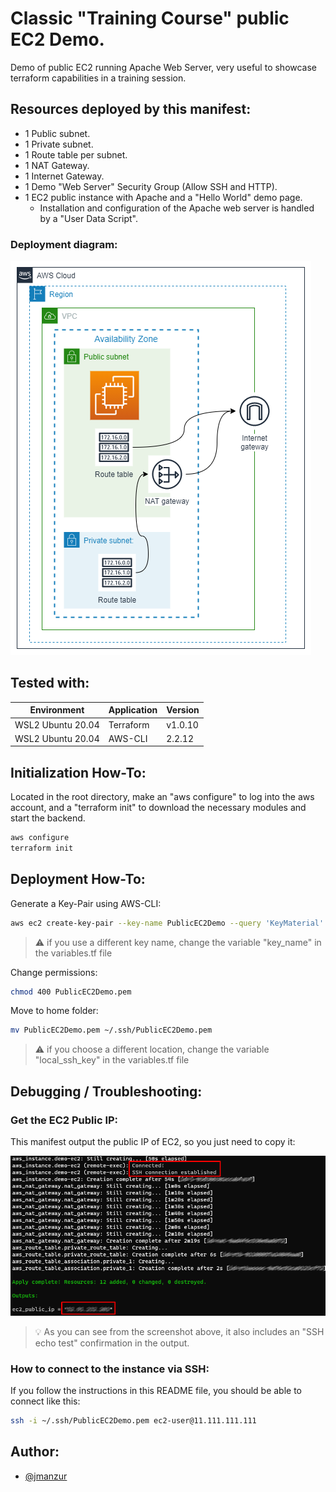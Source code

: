 
# Classic "Training Course" public EC2 Demo.

Demo of public EC2 running Apache Web Server, very useful to showcase terraform capabilities in a training session.

## Resources deployed by this manifest:

- 1 Public subnet.
- 1 Private subnet.
- 1 Route table per subnet.
- 1 NAT Gateway.
- 1 Internet Gateway.
- 1 Demo "Web Server" Security Group (Allow SSH and HTTP).
- 1 EC2 public instance with Apache and a "Hello World" demo page.
    - Installation and configuration of the Apache web server is handled by a "User Data Script".

### Deployment diagram:

![App Screenshot](./public-ec2-demo.png)

## Tested with: 

| Environment | Application | Version  |
| ----------------- |-----------|---------|
| WSL2 Ubuntu 20.04 | Terraform | v1.0.10 |
| WSL2 Ubuntu 20.04 | AWS-CLI | 2.2.12 |

## Initialization How-To:

Located in the root directory, make an "aws configure" to log into the aws account, and a "terraform init" to download the necessary modules and start the backend.

```bash
aws configure
terraform init
```

## Deployment How-To:

Generate a Key-Pair using AWS-CLI:

```bash
aws ec2 create-key-pair --key-name PublicEC2Demo --query 'KeyMaterial' --output text > PublicEC2Demo.pem
```

>:warning: if you use a different key name, change the variable "key_name" in the variables.tf file

Change permissions:
```bash
chmod 400 PublicEC2Demo.pem
```

Move to home folder:
```bash
mv PublicEC2Demo.pem ~/.ssh/PublicEC2Demo.pem
```

>:warning: if you choose a different location, change the variable "local_ssh_key" in the variables.tf file

## Debugging / Troubleshooting:

### Get the EC2 Public IP:

This manifest output the public IP of EC2, so you just need to copy it:

![App Screenshot](./output-public-ec2-demo.png)

>:bulb: As you can see from the screenshot above, it also includes an "SSH echo test" confirmation in the output.

### How to connect to the instance via SSH:

If you follow the instructions in this README file, you should be able to connect like this:

```bash
ssh -i ~/.ssh/PublicEC2Demo.pem ec2-user@11.111.111.111
```

## Author:

- [@jmanzur](https://github.com/JManzur)